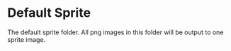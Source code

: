 # Default Sprite

The default sprite folder. All png images in this folder will be output to one sprite image.
